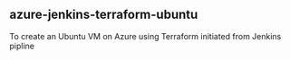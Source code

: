 ## azure-jenkins-terraform-ubuntu

To create an Ubuntu VM on Azure using Terraform initiated from Jenkins pipline
